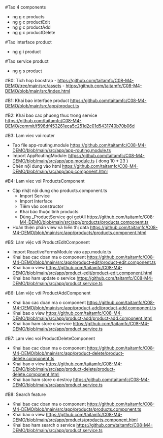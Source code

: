 #Tao 4 components
- ng g c products
- ng g c productEdit
- ng g c productAdd
- ng g c productDelete

#Tao interface product
- ng g i product

#Tao service product
- ng g s product

#B0: Tich hop boostrap
    - https://github.com/taitamfc/C08-M4-DEMO/tree/main/src/assets
    - https://github.com/taitamfc/C08-M4-DEMO/blob/main/src/index.html

#B1: Khai bao interface product
https://github.com/taitamfc/C08-M4-DEMO/blob/main/src/app/product.ts

#B2: Khai bao cac phuong thuc trong service
https://github.com/taitamfc/C08-M4-DEMO/commit/f598df453261eca5c251d2c01d5431740b70b06d

#B3: Lam viec voi router
 - Tao file app-routing.module
    https://github.com/taitamfc/C08-M4-DEMO/blob/main/src/app/app-routing.module.ts
 - Import AppRoutingModule: 
    https://github.com/taitamfc/C08-M4-DEMO/blob/main/src/app/app.module.ts
    ( dong 10 + 23 )
 - Chèn nội dung vào html
    https://github.com/taitamfc/C08-M4-DEMO/blob/main/src/app/app.component.html
    
#B4: Lam viec voi ProductsComponent
 - Cập nhật nội dung cho products.component.ts
    + Import Service
    + Import Interface
    + Tiêm vào constructor
    + Khai báo thuộc tính products
    + Dùng _ProductService gọi getAll
    https://github.com/taitamfc/C08-M4-DEMO/blob/main/src/app/products/products.component.ts
 - Hoàn thiện phần view và hiển thị data
    https://github.com/taitamfc/C08-M4-DEMO/blob/main/src/app/products/products.component.html

#B5: Làm việc với ProductEditComponent
 - Import ReactiveFormsModule vào app.module.ts
 - Khai bao cac doan ma o component
   https://github.com/taitamfc/C08-M4-DEMO/blob/main/src/app/product-edit/product-edit.component.ts
 - Khai bao o view
   https://github.com/taitamfc/C08-M4-DEMO/blob/main/src/app/product-edit/product-edit.component.html
 - Khai bao ham update o service
   https://github.com/taitamfc/C08-M4-DEMO/blob/main/src/app/product.service.ts

#B6: Làm việc với ProductAddComponent
 - Khai bao cac doan ma o component
   https://github.com/taitamfc/C08-M4-DEMO/blob/main/src/app/product-add/product-add.component.ts
 - Khai bao o view
   https://github.com/taitamfc/C08-M4-DEMO/blob/main/src/app/product-add/product-add.component.html
 - Khai bao ham store o service
   https://github.com/taitamfc/C08-M4-DEMO/blob/main/src/app/product.service.ts

#B7: Lam viec voi ProductDeleteComponent
  - Khai bao cac doan ma o component
    https://github.com/taitamfc/C08-M4-DEMO/blob/main/src/app/product-delete/product-delete.component.ts
  - Khai bao o view
    https://github.com/taitamfc/C08-M4-DEMO/blob/main/src/app/product-delete/product-delete.component.html
  - Khai bao ham store o destroy
    https://github.com/taitamfc/C08-M4-DEMO/blob/main/src/app/product.service.ts

#B8: Search feature
  - Khai bao cac doan ma o component
    https://github.com/taitamfc/C08-M4-DEMO/blob/main/src/app/products/products.component.ts
  - Khai bao o view
    https://github.com/taitamfc/C08-M4-DEMO/blob/main/src/app/products/products.component.html
  - Khai bao ham search o service
    https://github.com/taitamfc/C08-M4-DEMO/blob/main/src/app/product.service.ts
